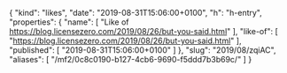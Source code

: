 {
  "kind": "likes",
  "date": "2019-08-31T15:06:00+0100",
  "h": "h-entry",
  "properties": {
    "name": [
      "Like of https://blog.licensezero.com/2019/08/26/but-you-said.html"
    ],
    "like-of": [
      "https://blog.licensezero.com/2019/08/26/but-you-said.html"
    ],
    "published": [
      "2019-08-31T15:06:00+0100"
    ]
  },
  "slug": "2019/08/zqiAC",
  "aliases": [
    "/mf2/0c8c0190-b127-4cb6-9690-f5ddd7b3b69c/"
  ]
}
